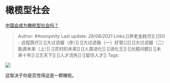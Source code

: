 # 橄榄型社会
[中国会成为橄榄型社会吗？](https://www.zhihu.com/question/318453539/answer/2088288762)

> Author: #Anonymity
> Last update: *28/08/2021*
> Links:[[养老金耗尽]] [[5G - 远程医疗]] [[大过滤器（序）]] [[大过滤器（一）好胃口]] [[大过滤器（二）能源未来（上）]] [[农村的未来]] [[人类进化]] [[进化王]] [[光棍问题]]  [[未来十年]] [[王天下]] [[人才流失]] [[留住人才]]
> Tags:

![](https://pic3.zhimg.com/50/v2-e5ce018359a9ee2f321cbadca4dbb046_720w.jpg?source=1940ef5c)

这取决于你是否觉得这是一颗橄榄。
